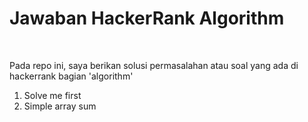 # Jawaban HackerRank Algorithm 
<br>
<p>Pada repo ini, saya berikan solusi permasalahan atau soal yang ada di hackerrank bagian 'algorithm'</p>
<ol>
  <li>Solve me first</li>
  <li>Simple array sum</li>
</ol>

